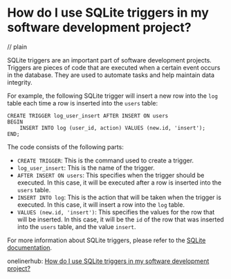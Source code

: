 # How do I use SQLite triggers in my software development project?
// plain

SQLite triggers are an important part of software development projects. Triggers are pieces of code that are executed when a certain event occurs in the database. They are used to automate tasks and help maintain data integrity.

For example, the following SQLite trigger will insert a new row into the `log` table each time a row is inserted into the `users` table:
```
CREATE TRIGGER log_user_insert AFTER INSERT ON users
BEGIN
    INSERT INTO log (user_id, action) VALUES (new.id, 'insert');
END;
```

The code consists of the following parts:

- `CREATE TRIGGER`: This is the command used to create a trigger.
- `log_user_insert`: This is the name of the trigger.
- `AFTER INSERT ON users`: This specifies when the trigger should be executed. In this case, it will be executed after a row is inserted into the `users` table.
- `INSERT INTO log`: This is the action that will be taken when the trigger is executed. In this case, it will insert a row into the `log` table.
- `VALUES (new.id, 'insert')`: This specifies the values for the row that will be inserted. In this case, it will be the `id` of the row that was inserted into the `users` table, and the value `insert`.

For more information about SQLite triggers, please refer to the [SQLite documentation](https://www.sqlite.org/lang_createtrigger.html).

onelinerhub: [How do I use SQLite triggers in my software development project?](https://onelinerhub.com/sqlite/how-do-i-use-sqlite-triggers-in-my-software-development-project)